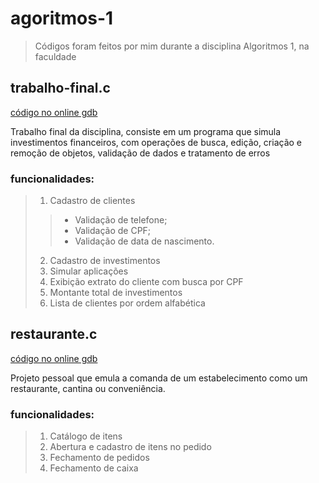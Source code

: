 # agoritmos-1
> Códigos foram feitos por mim durante a disciplina Algoritmos 1, na faculdade

## trabalho-final.c

[código no online gdb](https://onlinegdb.com/XE-bYuxAt)

Trabalho final da disciplina, consiste em um programa que simula investimentos financeiros, com operações de busca, edição, criação e remoção de objetos, validação de dados e tratamento de erros

### funcionalidades:

> 1. Cadastro de clientes
>> - Validação de telefone;
>> - Validação de CPF;
>> - Validação de data de nascimento.
> 2. Cadastro de investimentos
> 3. Simular aplicações
> 4. Exibição extrato do cliente com busca por CPF
> 5. Montante total de investimentos
> 6. Lista de clientes por ordem alfabética


## restaurante.c

[código no online gdb](https://onlinegdb.com/tehdHjZwEG)

Projeto pessoal que emula a comanda de um estabelecimento como um restaurante, cantina ou conveniência.

### funcionalidades:

> 1. Catálogo de itens
> 2. Abertura e cadastro de itens no pedido
> 3. Fechamento de pedidos
> 4. Fechamento de caixa
